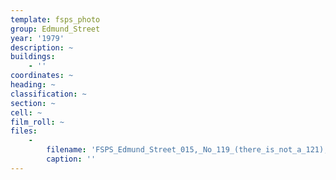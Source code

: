 ```yaml
---
template: fsps_photo
group: Edmund_Street
year: '1979'
description: ~
buildings:
    - ''
coordinates: ~
heading: ~
classification: ~
section: ~
cell: ~
film_roll: ~
files:
    -
        filename: 'FSPS_Edmund_Street_015,_No_119_(there_is_not_a_121),_18-6-D,_1979.png'
        caption: ''
---
```

